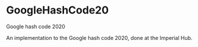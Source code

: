 # GoogleHashCode20
Google hash code 2020

An implementation to the Google hash code 2020, done at the Imperial Hub.


